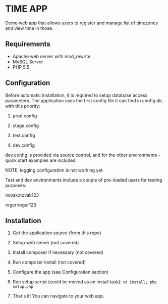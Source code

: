 # TIME APP

Demo web app that allows users to register and manage list of timezones and view time in those.
 
 
## Requirements
* Apache web server with mod_rewrite
* MySQL Server
* PHP 5.5
 
 
## Configuration
Before automatic installation, it is required to setup database access parameters. The application uses the first config file it can find in config dir, with this priority:

1. prod.config

2. stage.config

3. test.config

4. dev.config

dev.config is provided via source control, and for the other environments - quick start examples are included.

NOTE: logging configuration is not working yet.

Test and dev environments include a couple of pre-loaded users for testing purposes:

novak:novak123

roger:roger123
 
 
## Installation

1. Get the application source (from this repo)

1. Setup web server (not covered)

2. Install composer if necessary (not covered)

3. Run composer install (not covered)

3. Configure the app (see Configuration section)

4. Run setup script (could be moved as an install task): 
``` cd install; php setup.php ```

5. That's it! You can navigate to your web app.

